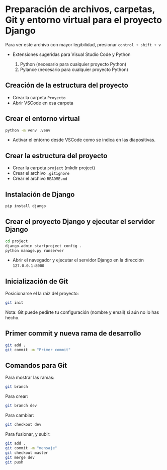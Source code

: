 # Preparación de archivos, carpetas, Git y entorno virtual para el proyecto Django

Para ver este archivo con mayor legibilidad, presionar `control + shift + v`

- Extensiones sugeridas para Visual Studio Code y Python

    1. Python (necesario para cualquier proyecto Python)
    2. Pylance (necesario para cualquier proyecto Python)

## Creación de la estructura del proyecto

- Crear la carpeta `Proyecto`
- Abrir VSCode en esa carpeta

## Crear el entorno virtual

```bash
python -m venv .venv
```

- Activar el entorno desde VSCode como se indica en las diapositivas.

## Crear la estructura del proyecto

- Crear la carpeta `project` (mkdir project)
- Crear el archivo `.gitignore`
- Crear el archivo `README.md`

## Instalación de Django

```bash
pip install django
```

## Crear el proyecto Django y ejecutar el servidor Django

```bash
cd project
django-admin startproject config .
python manage.py runserver
```

- Abrir el navegador y ejecutar el servidor Django en la dirección `127.0.0.1:8000`

## Inicialización de Git

Posicionarse el la raiz del proyecto:

```bash
git init
```

Nota: Git puede pedirte tu configuración (nombre y email) si aún no lo has hecho.

## Primer commit y nueva rama de desarrollo

```bash
git add .
git commit -m "Primer commit"
```

## Comandos para Git

Para mostrar las ramas:
```bash
git branch
```

Para crear:
```bash
git branch dev
```

Para cambiar:
```bash
git checkout dev
```

Para fusionar, y subir:
```bash
git add .
git commit -m "mensaje"
git checkout master
git merge dev
git push
```